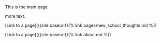 

This is the main page

more text.

[Link to a page]({{site.baseurl}}{% link pages/new_school_thoughts.md %})

[Link to a page]({{site.baseurl}}{% link about.md %})


